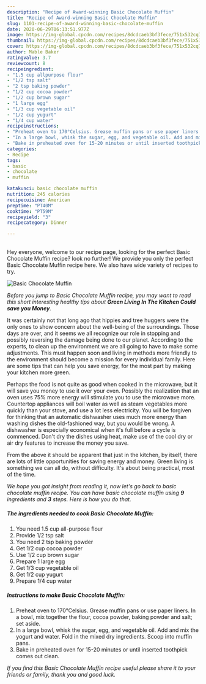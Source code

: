 ```yaml
---
description: "Recipe of Award-winning Basic Chocolate Muffin"
title: "Recipe of Award-winning Basic Chocolate Muffin"
slug: 1101-recipe-of-award-winning-basic-chocolate-muffin
date: 2020-06-29T06:13:51.977Z
image: https://img-global.cpcdn.com/recipes/8dcdcaeb3bf3fece/751x532cq70/basic-chocolate-muffin-recipe-main-photo.jpg
thumbnail: https://img-global.cpcdn.com/recipes/8dcdcaeb3bf3fece/751x532cq70/basic-chocolate-muffin-recipe-main-photo.jpg
cover: https://img-global.cpcdn.com/recipes/8dcdcaeb3bf3fece/751x532cq70/basic-chocolate-muffin-recipe-main-photo.jpg
author: Mable Baker
ratingvalue: 3.7
reviewcount: 8
recipeingredient:
- "1.5 cup allpurpose flour"
- "1/2 tsp salt"
- "2 tsp baking powder"
- "1/2 cup cocoa powder"
- "1/2 cup brown sugar"
- "1 large egg"
- "1/3 cup vegetable oil"
- "1/2 cup yugurt"
- "1/4 cup water"
recipeinstructions:
- "Preheat oven to 170°Celsius. Grease muffin pans or use paper liners. In a bowl, mix together the flour, cocoa powder, baking powder and salt; set aside."
- "In a large bowl, whisk the sugar, egg, and vegetable oil. Add and mix the yogurt and water. Fold in the mixed dry ingredients. Scoop into muffin pans."
- "Bake in preheated oven for 15-20 minutes or until inserted toothpick comes out clean."
categories:
- Recipe
tags:
- basic
- chocolate
- muffin

katakunci: basic chocolate muffin 
nutrition: 245 calories
recipecuisine: American
preptime: "PT40M"
cooktime: "PT59M"
recipeyield: "3"
recipecategory: Dinner

---
```

<br>
Hey everyone, welcome to our recipe page, looking for the perfect Basic Chocolate Muffin recipe? look no further! We provide you only the perfect Basic Chocolate Muffin recipe here. We also have wide variety of recipes to try.
<br>


![Basic Chocolate Muffin](https://img-global.cpcdn.com/recipes/8dcdcaeb3bf3fece/751x532cq70/basic-chocolate-muffin-recipe-main-photo.jpg)

<i>Before you jump to Basic Chocolate Muffin recipe, you may want to read this short interesting healthy tips about 
<strong>Green Living In The Kitchen Could save you Money</strong>.</i>
</br>

It was certainly not that long ago that hippies and tree huggers were the only ones to show concern about the well-being of the surroundings. Those days are over, and it seems we all recognize our role in stopping and possibly reversing the damage being done to our planet. According to the experts, to clean up the environment we are all going to have to make some adjustments. This must happen soon and living in methods more friendly to the environment should become a mission for every individual family. Here are some tips that can help you save energy, for the most part by making your kitchen more green.

Perhaps the food is not quite as good when cooked in the microwave, but it will save you money to use it over your oven. Possibly the realization that an oven uses 75% more energy will stimulate you to use the microwave more. Countertop appliances will boil water as well as steam vegetables more quickly than your stove, and use a lot less electricity. You will be forgiven for thinking that an automatic dishwasher uses much more energy than washing dishes the old-fashioned way, but you would be wrong. A dishwasher is especially economical when it's full before a cycle is commenced. Don't dry the dishes using heat, make use of the cool dry or air dry features to increase the money you save.

From the above it should be apparent that just in the kitchen, by itself, there are lots of little opportunities for saving energy and money. Green living is something we can all do, without difficulty. It's about being practical, most of the time.


<i>We hope you got insight from reading it, now let's go back to basic chocolate muffin recipe. You can have basic chocolate muffin using <strong>9</strong> ingredients and <strong>3</strong> steps. Here is how you do that.
</i>

##### The ingredients needed to cook Basic Chocolate Muffin:

1. You need 1.5 cup all-purpose flour
1. Provide 1/2 tsp salt
1. You need 2 tsp baking powder
1. Get 1/2 cup cocoa powder
1. Use 1/2 cup brown sugar
1. Prepare 1 large egg
1. Get 1/3 cup vegetable oil
1. Get 1/2 cup yugurt
1. Prepare 1/4 cup water


##### Instructions to make Basic Chocolate Muffin:

1. Preheat oven to 170°Celsius. Grease muffin pans or use paper liners. In a bowl, mix together the flour, cocoa powder, baking powder and salt; set aside.
1. In a large bowl, whisk the sugar, egg, and vegetable oil. Add and mix the yogurt and water. Fold in the mixed dry ingredients. Scoop into muffin pans.
1. Bake in preheated oven for 15-20 minutes or until inserted toothpick comes out clean.


<i>If you find this Basic Chocolate Muffin recipe useful please share it to your friends or family, thank you and good luck.</i>
